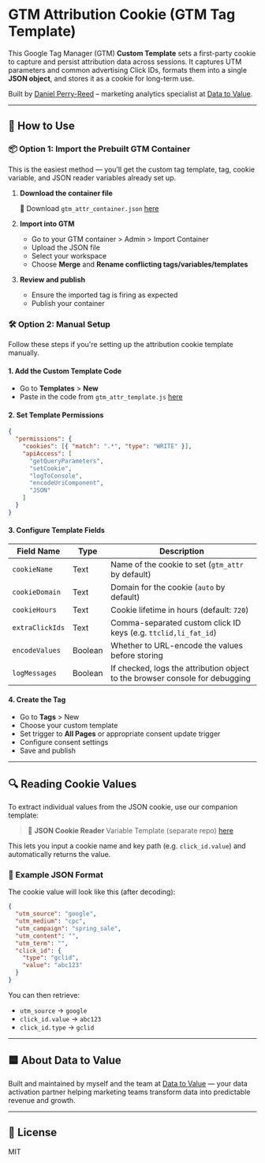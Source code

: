 # GTM Attribution Cookie (GTM Tag Template)

This Google Tag Manager (GTM) **Custom Template** sets a first-party cookie to capture and persist attribution data across sessions. It captures UTM parameters and common advertising Click IDs, formats them into a single **JSON object**, and stores it as a cookie for long-term use.

Built by [Daniel Perry-Reed](https://www.linkedin.com/in/danielperryreed/) – marketing analytics specialist at [Data to Value](https://www.datatovalue.com).

---

## 🚀 How to Use

### 📦 Option 1: Import the Prebuilt GTM Container

This is the easiest method — you’ll get the custom tag template, tag, cookie variable, and JSON reader variables already set up.

1. **Download the container file**

   📅 Download `gtm_attr_container.json` [here](https://github.com/dpezrez/gtm-attribution-cookie/blob/main/gtm_attr_container.json)

2. **Import into GTM**

   * Go to your GTM container > Admin > Import Container
   * Upload the JSON file
   * Select your workspace
   * Choose **Merge** and **Rename conflicting tags/variables/templates**

3. **Review and publish**

   * Ensure the imported tag is firing as expected
   * Publish your container

### 🛠️ Option 2: Manual Setup

Follow these steps if you're setting up the attribution cookie template manually.

#### 1. Add the Custom Template Code

* Go to **Templates** > **New**
* Paste in the code from `gtm_attr_template.js` [here](https://github.com/dpezrez/gtm-attribution-cookie/blob/main/gtm_attr_template.js)

#### 2. Set Template Permissions

```json
{
  "permissions": {
    "cookies": [{ "match": ".*", "type": "WRITE" }],
    "apiAccess": [
      "getQueryParameters",
      "setCookie",
      "logToConsole",
      "encodeUriComponent",
      "JSON"
    ]
  }
}
```

#### 3. Configure Template Fields

| Field Name      | Type    | Description                                                                  |
| --------------- | ------- | ---------------------------------------------------------------------------- |
| `cookieName`    | Text    | Name of the cookie to set (`gtm_attr` by default)                            |
| `cookieDomain`  | Text    | Domain for the cookie (`auto` by default)                                    |
| `cookieHours`   | Text    | Cookie lifetime in hours (default: `720`)                                    |
| `extraClickIds` | Text    | Comma-separated custom click ID keys (e.g. `ttclid,li_fat_id`)               |
| `encodeValues`  | Boolean | Whether to URL-encode the values before storing                              |
| `logMessages`   | Boolean | If checked, logs the attribution object to the browser console for debugging |

#### 4. Create the Tag

* Go to **Tags** > New
* Choose your custom template
* Set trigger to **All Pages** or appropriate consent update trigger
* Configure consent settings
* Save and publish

---

## 🔍 Reading Cookie Values

To extract individual values from the JSON cookie, use our companion template:

> 🔗 **JSON Cookie Reader** Variable Template (separate repo) [here](https://github.com/dpezrez/gtm-json-cookie-reader)

This lets you input a cookie name and key path (e.g. `click_id.value`) and automatically returns the value.

### 🧠 Example JSON Format

The cookie value will look like this (after decoding):

```json
{
  "utm_source": "google",
  "utm_medium": "cpc",
  "utm_campaign": "spring_sale",
  "utm_content": "",
  "utm_term": "",
  "click_id": {
    "type": "gclid",
    "value": "abc123"
  }
}
```

You can then retrieve:

* `utm_source` → `google`
* `click_id.value` → `abc123`
* `click_id.type` → `gclid`

---

## 🟦 About Data to Value

Built and maintained by myself and the team at [Data to Value](https://www.datatovalue.com) — your data activation partner helping marketing teams transform data into predictable revenue and growth.

---

## 📄 License

MIT
